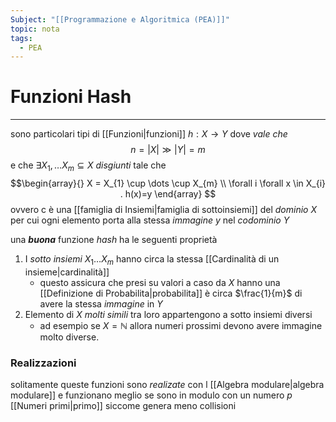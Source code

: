 ```yaml
---
Subject: "[[Programmazione e Algoritmica (PEA)]]"
topic: nota
tags:
  - PEA
---
```

# Funzioni Hash
---
sono particolari tipi di [[Funzioni|funzioni]] $h:X \rightarrow Y$ dove _vale che_
$$n=|X| \gg |Y|=m$$
e che $\exists X_{1},\dots X_{m}\subseteq X$ _disgiunti_ tale che
$$\begin{array}{}
X = X_{1} \cup \dots \cup X_{m} \\
\forall  i \forall x \in  X_{i} . h(x)=y
\end{array}
$$
ovvero c è una [[famiglia di Insiemi|famiglia di sottoinsiemi]] del _dominio_ $X$  per cui ogni elemento porta alla stessa _immagine_ $y$ nel _codominio_ $Y$   


una __*buona*__ funzione _hash_ ha le seguenti proprietà
1. I _sotto insiemi_ $X_{1}\dots X_{m}$ hanno circa la stessa [[Cardinalità di un insieme|cardinalità]]
	- questo assicura che presi su valori a caso da $X$ hanno una [[Definizione di Probabilita|probabilita]] è circa $\frac{1}{m}$ di avere la stessa _immagine_ in $Y$
2. Elemento di $X$ _molti simili_ tra loro appartengono a sotto insiemi diversi
	- ad esempio se $X= \mathbb{N}$ allora numeri prossimi devono avere immagine molto diverse.



### Realizzazioni
solitamente queste funzioni sono _realizate_ con l [[Algebra modulare|algebra modulare]] e funzionano meglio se sono in modulo con un numero $p$ [[Numeri primi|primo]] siccome genera meno collisioni